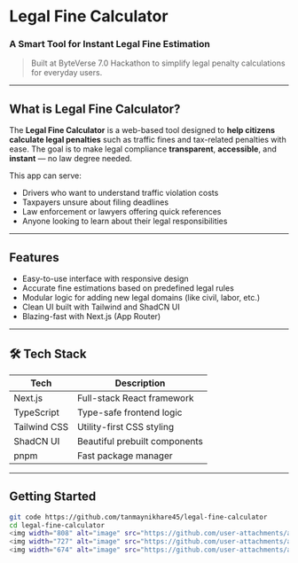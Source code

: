 #  Legal Fine Calculator

###  A Smart Tool for Instant Legal Fine Estimation  
>  Built at ByteVerse 7.0 Hackathon to simplify legal penalty calculations for everyday users.

---

##  What is Legal Fine Calculator?

The **Legal Fine Calculator** is a web-based tool designed to **help citizens calculate legal penalties** such as traffic fines and tax-related penalties with ease. The goal is to make legal compliance **transparent**, **accessible**, and **instant** — no law degree needed.

This app can serve:
-  Drivers who want to understand traffic violation costs  
-  Taxpayers unsure about filing deadlines  
-  Law enforcement or lawyers offering quick references  
-  Anyone looking to learn about their legal responsibilities  

---

##  Features

-  Easy-to-use interface with responsive design
-  Accurate fine estimations based on predefined legal rules
-  Modular logic for adding new legal domains (like civil, labor, etc.)
-  Clean UI built with Tailwind and ShadCN UI
-  Blazing-fast with Next.js (App Router)

---

## 🛠 Tech Stack

| Tech          | Description               |
|---------------|---------------------------|
| Next.js       | Full-stack React framework |
| TypeScript    | Type-safe frontend logic   |
| Tailwind CSS  | Utility-first CSS styling  |
| ShadCN UI     | Beautiful prebuilt components |
| pnpm          | Fast package manager       |

---

## Getting Started



```bash
git code https://github.com/tanmaynikhare45/legal-fine-calculator
cd legal-fine-calculator
<img width="808" alt="image" src="https://github.com/user-attachments/assets/49488cfc-42d2-4146-8942-733c6e7c3328" />
<img width="727" alt="image" src="https://github.com/user-attachments/assets/2335fc4e-bcdd-4a27-bf26-b31a07e71068" />
<img width="674" alt="image" src="https://github.com/user-attachments/assets/09a51fce-463a-4479-ab39-5a6d391794fe" />



